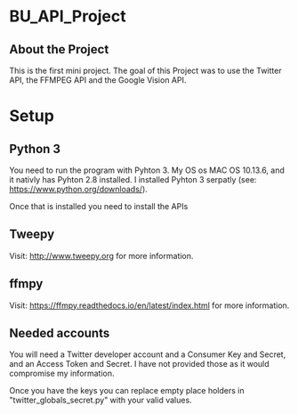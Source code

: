 # BU_API_Project
## About the Project 
This is the first mini project. The goal of this Project was to use the Twitter API, the FFMPEG API and the Google Vision API.

# Setup
## Python 3
You need to run the program with Pyhton 3. My OS os MAC OS 10.13.6, and it nativly has Pyhton 2.8 installed. I installed Pyhton 3 serpatly (see: https://www.python.org/downloads/).

Once that is installed you need to install the APIs 
## Tweepy
Visit: http://www.tweepy.org for more information.


## ffmpy
Visit: https://ffmpy.readthedocs.io/en/latest/index.html for more information.

## Needed accounts
You will need a Twitter developer account and a Consumer Key and Secret, and an Access Token and Secret. I have not provided those as it would compromise my information. 

Once you have the keys you can replace empty place holders in "twitter_globals_secret.py" with your valid values. 